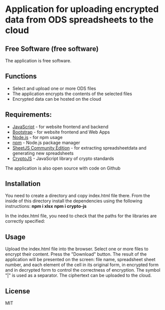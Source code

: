# Application for uploading encrypted data from ODS spreadsheets to the cloud
## Free Software (free software)

The application is free software.

## Functions
- Select and upload one or more ODS files
- The application encrypts the contents of the selected files
- Encrypted data can be hosted on the cloud

 
## Requirements:
- [JavaScript](https://www.ecma-international.org/publications-and-standards/standards/ecma-262) - for website frontend and backend
- [Bootstrap](https://getbootstrap.com/) - for website frontend and Web Apps
- [Node.js](https://nodejs.org/) - for npm usage
- [npm](https://www.npmjs.com) - Node.js package manager
- [SheetJS Community Edition](https://docs.sheetjs.com/docs) - for extracting spreadsheetdata and generating new spreadsheets
- [CryptoJS](https://cryptojs.gitbook.io/docs) - JavaScript library of crypto standards
 
 
The application is also open source with code on Github

## Installation
You need to create a directory and copy index.html file there.
From the inside of this directory install the dependencies using the following instructions:
**npm i xlsx**
**npm i crypto-js**

In the index.html file, you need to check that the paths for the libraries are correctly specified:
**<script src="node_modules/xlsx/dist/xlsx.full.min.js"></script>**
**<script src="node_modules/crypto-js/crypto-js.js"></script>**


## Usage
Upload the index.html file into the browser.
Select one or more files to encrypt their content.
Press the "Download" button.
The result of the application will be presented on the screen: file name, spreadsheet sheet number, and each element of the cell
in its original form, in encrypted form and in decrypted form to control the correctness of encryption.
The symbol "|" is used as a separator.
The ciphertext can be uploaded to the cloud.

## License
MIT